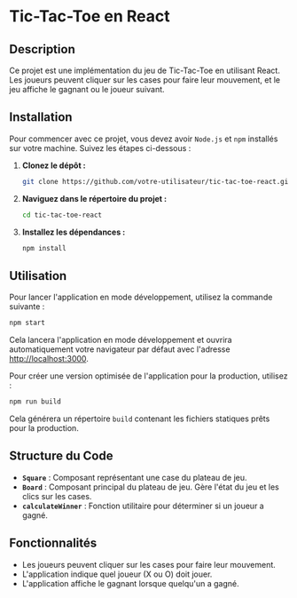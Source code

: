 # Tic-Tac-Toe en React

## Description

Ce projet est une implémentation du jeu de Tic-Tac-Toe en utilisant React. Les joueurs peuvent cliquer sur les cases pour faire leur mouvement, et le jeu affiche le gagnant ou le joueur suivant.

## Installation

Pour commencer avec ce projet, vous devez avoir `Node.js` et `npm` installés sur votre machine. Suivez les étapes ci-dessous :

1. **Clonez le dépôt :**

   ```bash
   git clone https://github.com/votre-utilisateur/tic-tac-toe-react.git
   ```

2. **Naviguez dans le répertoire du projet :**

   ```bash
   cd tic-tac-toe-react
   ```

3. **Installez les dépendances :**

   ```bash
   npm install
   ```

## Utilisation

Pour lancer l'application en mode développement, utilisez la commande suivante :

```bash
npm start
```

Cela lancera l'application en mode développement et ouvrira automatiquement votre navigateur par défaut avec l'adresse [http://localhost:3000](http://localhost:3000).

Pour créer une version optimisée de l'application pour la production, utilisez :

```bash
npm run build
```

Cela générera un répertoire `build` contenant les fichiers statiques prêts pour la production.

## Structure du Code

- **`Square`** : Composant représentant une case du plateau de jeu.
- **`Board`** : Composant principal du plateau de jeu. Gère l'état du jeu et les clics sur les cases.
- **`calculateWinner`** : Fonction utilitaire pour déterminer si un joueur a gagné.

## Fonctionnalités

- Les joueurs peuvent cliquer sur les cases pour faire leur mouvement.
- L'application indique quel joueur (X ou O) doit jouer.
- L'application affiche le gagnant lorsque quelqu'un a gagné.

